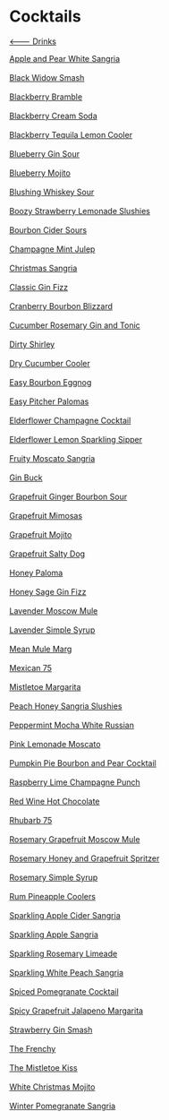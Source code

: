 # Cocktails

[<--- Drinks](../drinks.md)

[Apple and Pear White Sangria](./apple-and-pear-white-sangria.md)<br><br>
[Black Widow Smash](./black-widow-smash.md)<br><br>
[Blackberry Bramble](./blackberry-bramble.md)<br><br>
[Blackberry Cream Soda](./blackberry-cream-soda.md)<br><br>
[Blackberry Tequila Lemon Cooler](./blackberry-tequila-lemon-cooler.md)<br><br>
[Blueberry Gin Sour](./blueberry-gin-sour.md)<br><br>
[Blueberry Mojito](./blueberry-mojito.md)<br><br>
[Blushing Whiskey Sour](./blushing-whiskey-sour.md)<br><br>
[Boozy Strawberry Lemonade Slushies](./boozy-strawberry-lemonade-slushies.md)<br><br>
[Bourbon Cider Sours](./bourbon-cider-sours.md)<br><br>
[Champagne Mint Julep](./champagne-mint-julep.md)<br><br>
[Christmas Sangria](./christmas-sangria.md)<br><br>
[Classic Gin Fizz](./classic-gin-fizz.md)<br><br>
[Cranberry Bourbon Blizzard](./cranberry-bourbon-blizzard.md)<br><br>
[Cucumber Rosemary Gin and Tonic](./cucumber-rosemary-gin-and-tonic.md)<br><br>
[Dirty Shirley](./dirty-shirley.md)<br><br>
[Dry Cucumber Cooler](./dry-cucumber-cooler.md)<br><br>
[Easy Bourbon Eggnog](./easy-bourbon-eggnog.md)<br><br>
[Easy Pitcher Palomas](./easy-pitcher-palomas.md)<br><br>
[Elderflower Champagne Cocktail](./elderflower-champagne-cocktail.md)<br><br>
[Elderflower Lemon Sparkling Sipper](./elderflower-lemon-sparkling-sipper.md)<br><br>
[Fruity Moscato Sangria](./fruity-moscato-sangria.md)<br><br>
[Gin Buck](./gin-buck.md)<br><br>
[Grapefruit Ginger Bourbon Sour](./grapefruit-ginger-bourbon-sour.md)<br><br>
[Grapefruit Mimosas](./grapefruit-mimosas.md)<br><br>
[Grapefruit Mojito](./grapefruit-mojito.md)<br><br>
[Grapefruit Salty Dog](./grapefruit-salty-dog.md)<br><br>
[Honey Paloma](./honey-paloma.md)<br><br>
[Honey Sage Gin Fizz](./honey-sage-gin-fizz.md)<br><br>
[Lavender Moscow Mule](./lavender-moscow-mule.md)<br><br>
[Lavender Simple Syrup](./lavender-simple-syrup.md)<br><br>
[Mean Mule Marg](./mean-mule-marg.md)<br><br>
[Mexican 75](./mexican-75.md)<br><br>
[Mistletoe Margarita](./mistletoe-margarita.md)<br><br>
[Peach Honey Sangria Slushies](./peach-honey-sangria-slushies.md)<br><br>
[Peppermint Mocha White Russian](./peppermint-mocha-white-russian.md)<br><br>
[Pink Lemonade Moscato](./pink-lemonade-moscato.md)<br><br>
[Pumpkin Pie Bourbon and Pear Cocktail](./pumpkin-pie-bourbon-and-pear-cocktail.md)<br><br>
[Raspberry Lime Champagne Punch](./raspberry-lime-champagne-punch.md)<br><br>
[Red Wine Hot Chocolate](./red-wine-hot-chocolate.md)<br><br>
[Rhubarb 75](./rhubarb-75.md)<br><br>
[Rosemary Grapefruit Moscow Mule](./rosemary-grapefruit-moscow-mule.md)<br><br>
[Rosemary Honey and Grapefruit Spritzer](./rosemary-honey-and-grapefruit-spritzer.md)<br><br>
[Rosemary Simple Syrup](./rosemary-simple-syrup.md)<br><br>
[Rum Pineapple Coolers](./rum-pineapple-coolers.md)<br><br>
[Sparkling Apple Cider Sangria](./sparkling-apple-cider-sangria.md)<br><br>
[Sparkling Apple Sangria](./sparkling-apple-sangria.md)<br><br>
[Sparkling Rosemary Limeade](./sparkling-rosemary-limeade.md)<br><br>
[Sparkling White Peach Sangria](./sparkling-white-peach-sangria.md)<br><br>
[Spiced Pomegranate Cocktail](./spiced-pomegranate-cocktail.md)<br><br>
[Spicy Grapefruit Jalapeno Margarita](./spicy-grapefruit-jalapeno-margarita.md)<br><br>
[Strawberry Gin Smash](./strawberry-gin-smash.md)<br><br>
[The Frenchy](./the-frenchy.md)<br><br>
[The Mistletoe Kiss](./the-mistletoe-kiss.md)<br><br>
[White Christmas Mojito](./white-christmas-mojito.md)<br><br>
[Winter Pomegranate Sangria](./winter-pomegranate-sangria.md)<br><br>

